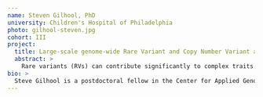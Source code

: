 ```yaml
---
name: Steven Gilhool, PhD
university: Children's Hospital of Philadelphia
photo: gilhool-steven.jpg
cohort: III
project:
  title: Large-scale genome-wide Rare Variant and Copy Number Variant analyses of asthmatics across diverse populations
  abstract: >
    Rare variants (RVs) can contribute significantly to complex traits such as asthma, and are often population-specific. Copy number variants (CNVs), too, can be highly penetrant. Yet, most genome-wide association studies (GWASs) to date have probed common single-nucleotide variants in cohorts of primarily European descent. I will address these issues by building genome-wide RV and CNV analysis pipelines on the Terra platform, and analyzing a set of racially diverse cohorts. I will also investigate the effect of obesity, which is often comorbid with asthma and, like asthma, impacts certain underrepresented populations disproportionately. This project will be well-powered to identify genes harboring novel variants that impact asthma heritability. In future work, our findings can be validated biologically to design precision medicine-based treatments.
bio: >
  Steve Gilhool is a postdoctoral fellow in the Center for Applied Genomics at the Children’s Hospital of Philadelphia. He earned his PhD in astrophysics, analyzing large data sets in order to measure properties of stars and better understand their structure and evolution. His current research centers on developing and applying machine learning techniques in order to extract useful information from medical records and genomic data. Through his work, he hopes to make a lasting contribution to the field of precision medicine. Steve enjoys spending time with his family and listening to audiobooks.
---
```


